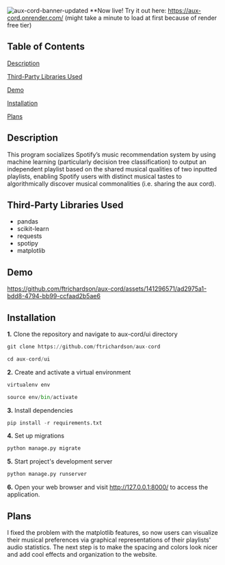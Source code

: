 ![aux-cord-banner-updated](https://github.com/ftrichardson/aux-cord/assets/141296571/ba00f7bd-da3d-48f3-8a29-d2c75a70cc95)
**Now live! Try it out here: https://aux-cord.onrender.com/ (might take a minute to load at first because of render free tier)
## Table of Contents
<p>
  <a href="#description">Description</a>
</p>
<p>
  <a href="#third-party-libraries-used">Third-Party Libraries Used</a>
</p>
<p>
  <a href="#demo">Demo</a>
</p>
<p>
  <a href="#installation">Installation</a>
</p>
<p>
  <a href="#plans">Plans</a>
</p>

## Description
This program socializes Spotify’s music recommendation system by using machine learning (particularly decision tree classification) to output an independent playlist based on the shared musical qualities of two inputted playlists, enabling Spotify users with distinct musical tastes to algorithmically discover musical commonalities (i.e. sharing the aux cord).

## Third-Party Libraries Used
* pandas
* scikit-learn
* requests
* spotipy
* matplotlib

## Demo
https://github.com/ftrichardson/aux-cord/assets/141296571/ad2975a1-bdd8-4794-bb99-ccfaad2b5ae6

## Installation

**1.** Clone the repository and navigate to aux-cord/ui directory
```python
git clone https://github.com/ftrichardson/aux-cord

cd aux-cord/ui
```

**2.** Create and activate a virtual environment
```python
virtualenv env

source env/bin/activate
```

**3.** Install dependencies
```python
pip install -r requirements.txt
```

**4.** Set up migrations
```python
python manage.py migrate
```

**5.** Start project's development server
```python
python manage.py runserver
```

**6.** Open your web browser and visit <a href="http://127.0.0.1:8000/" target="_blank">http://127.0.0.1:8000/</a> to access the application.

## Plans
I fixed the problem with the matplotlib features, so now users can visualize their musical preferences via graphical representations of their playlists' audio statistics. The next step is to make the spacing and colors look nicer and add cool effects and organization to the website. 
